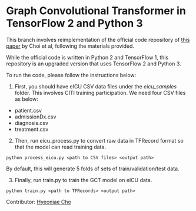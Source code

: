 # Graph Convolutional Transformer in TensorFlow 2 and Python 3

This branch involves reimplementation of the official code repository of [this paper](https://arxiv.org/pdf/1906.04716.pdf) by Choi et al, following the materials provided.

While the official code is written in Python 2 and TensorFlow 1, this repository is an upgraded version that uses TensorFlow 2 and Python 3.

To run the code, please follow the instructions below:

1. First, you should have eICU CSV data files under the *eicu_samples* folder. This involves CITI training participation. We need four CSV files as below:
- patient.csv
- admissionDx.csv 
- diagnosis.csv 
- treatment.csv

2. Then, run eicu_process.py to convert raw data in TFRecord format so that the model can read training data.

```python process_eicu.py <path to CSV files> <output path>```

By default, this will generate 5 folds of sets of train/validation/test data.

3. Finally, run train.py to train the GCT model on eICU data.

```python train.py <path to TFRecords> <output path>```

Contributor: [Hyeonjae Cho](https://github.com/myevertime)
